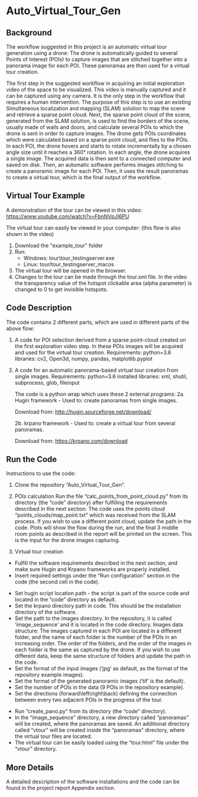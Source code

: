 # Auto_Virtual_Tour_Gen

## Background
The workflow suggested in this project is an automatic virtual tour generation using a drone:
The drone is automatically guided to several Points of Interest (POIs) to capture images that are stitched together into 
a panorama image for each POI. These panoramas are then used for a virtual tour creation.

The first step in the suggested workflow in acquiring an initial exploration video of the space to be visualized.
This video is manually captured and it can be captured using any camera. It is the only step in the workflow that 
requires a human intervention. The purpose of this step is to use an existing Simultaneous localization and mapping (SLAM)
solution to map the scene and retrieve a sparse point cloud.
Next, the sparse point cloud of the scene, generated from the SLAM solution, is used to find the borders of the scene, 
usually made of walls and doors, and calculate several POIs to which the drone is sent in order to capture images.
The drone gets POIs coordinates which were calculated based on a sparse point cloud, and flies to the POIs.
In each POI, the drone hovers and starts to rotate incrementally by a chosen angle size until it reaches a 360° rotation.
In each angle, the drone acquires a single image. The acquired data is then sent to a connected computer and saved on disk.
Then, an automatic software performs images stitching to create a panoramic image for each POI.
Then, it uses the result panoramas to create a virtual tour, which is the final output of the workflow.


## Virtual Tour Example
A demonstration of the tour can be viewed in this video:
https://www.youtube.com/watch?v=FbnNVpJl6PU

The virtual tour can easily be viewed in your computer: (this flow is also shown in the video)
1. Download the "example_tour" folder
2. Run:
    - Windows: tour\tour_testingserver.exe
    - Linux: tour/tour_testingserver_macos
3. The virtual tour will be opened in the browser.
4. Changes to the tour can be made through the tour.xml file. In the video the transparency value of the hotspot clickable area (alpha parameter) is changed to 0 to get invisible hotspots.

## Code Description
The code contains 2 different parts, which are used in different parts of the above flow:

1. A code for POI selection derived from a sparse point-cloud created on the first exploration video step.
    In these POIs images will be acquired and used for the virtual tour creation.
    Requirements:
    python=3.6
    libraries: cv2, Open3d, numpy, pandas, matplotlib.pyplot


2. A code for an automatic panorama-based virtual tour creation from single images.
    Requirements:
    python=3.6
    installed libraries: xml, shutil, subprocess, glob, fileinput

    The code is a python wrap which uses these 2 external programs:
    2a. Hugin framework - Used to: create panoramas from single images.
    
    Download from: 
    http://hugin.sourceforge.net/download/

    2b. krpano framework - Used to: create a virtual tour from several panoramas.
        
    Download from: 
	https://krpano.com/download


## Run the Code
Instructions to use the code:
1. Clone the repository “Auto_Virtual_Tour_Gen”.

2. POIs calculation
Run the file “calc_points_from_point_cloud.py” from its directory (the “code” directory) after fulfilling the requirements described in the next section.
The code uses the points cloud “points_clouds/map_point.txt” which was received from the SLAM process. If you wish to use a different point cloud, update the path in the code.
Plots will show the flow during the run, and the final 3 middle room points as described in the report will be printed on the screen. This is the input for the drone images capturing.

3. Virtual tour creation
- Fulfill the software requirements described in the next section, and make sure Hugin and Krpano frameworks are properly installed.
- Insert required settings under the “Run configuration” section in the code (the second cell in the code).
* Set hugin script location path - the script is part of the source code and located in the “code” directory as default.
* Set the krpano directory path in code. This should be the installation directory of the software.
* Set the path to the images directory. In the repository, it is called ‘image_sequence’ and it is located in the code directory.
Images data structure:
The images captured in each POI are located in a different folder, and the name of each folder is the number of the POIs in an increasing order. The order of the folders, and the order of the images in each folder is the same as captured by the drone.
If you wish to use different data, keep the same structure of folders and update the path in the code.
* Set the format of the input images (‘jpg’ as default, as the format of the repository example images).
* Set the format of the generated panoramic images (‘tif’ is the default).
* Set the number of POIs in the data (9 POIs in the repository example).
* Set the directions (forward\left\right\back) defining the connection between every two adjacent POIs in the progress of the tour. 
- Run “create_pano.py” from its directory (the “code” directory).
- In the “image_sequence” directory, a new directory called “panoramas” will be created, where the panoramas are saved. An additional directory called “vtour” will be created inside the “panoramas” directory, where the virtual tour files are located.
- The virtual tour can be easily loaded using the “tour.html” file under the “vtour” directory.


## More Details
A detailed description of the software installations and the code can be found in the project report Appendix section.


